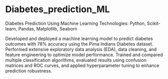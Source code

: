 # Diabetes_prediction_ML


 Diabetes Prediction Using Machine Learning
Technologies: Python, Scikit-learn, Pandas, Matplotlib, Seaborn

Developed and deployed a machine learning model to predict diabetes outcomes with 78% accuracy using the Pima Indians Diabetes dataset. Performed extensive exploratory data analysis (EDA), data cleaning, and feature engineering to optimize model performance. Trained and compared multiple classification algorithms, evaluated results using confusion matrices and ROC curves, and applied hyperparameter tuning to enhance prediction robustness.
